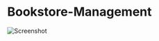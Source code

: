 # Bookstore-Management
![Screenshot ](https://github.com/SaqeebPatel/Bookstore-Management/assets/132561344/9625b2bd-dc79-4890-a8d8-81dfc0a5e824)



